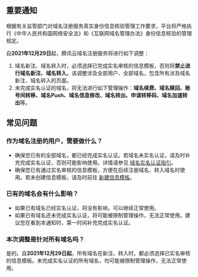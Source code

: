 ## 重要通知

根据有关监管部门对域名注册服务真实身份信息核验管理工作要求，平台将严格执行《中华人民共和国网络安全法》和《互联网域名管理办法》身份信息核验的管理规定。

自**2021年12月29日**起，腾讯云域名注册服务将进行如下调整：

1. 域名新注、域名转入时，必须选择已完成实名审核的信息模板，否则将**禁止进行域名新注、域名转入**。该调整涉及全部用户、全部域名，包含所有涉及域名新注、域名转入的页面。
2. 未完成实名认证的域名，将无法进行如下管理操作：**域名续费、域名赎回、账号间转移、域名Push、域名信息修改、域名转出、申请转移码、域名加速转出**等。

## 常见问题
### 作为域名注册的用户，需要做什么？
- 确保您已有的全部域名，都已经完成实名认证。若域名未实名认证，请及时补充完成实名认证，否则可能影响使用。详情请参见 [域名实名认证指引](https://cloud.tencent.com/document/product/242/6707)。
- 确保您已有通过实名审核的信息模板，方便在后续注册域名、转入域名时使用。若未创建信息模板，请及时前往 [新建信息模板](https://console.cloud.tencent.com/domain/template)。

### 已有的域名会有什么影响？
- 如果已有域名已经实名认证，将没有影响，可以继续正常使用。
- 如果已有域名还未完成实名认证，将可能被限制管理操作，无法正常使用。建议您在看到本通知时，第一时间补充完成实名认证。

### 本次调整是针对所有域名吗？
是的。自**2021年12月29日起**，所有域名在新注、转入时，都必须选择已实名审核的信息模板。未完成实名认证的所有域名，均可能被限制管理操作，无法正常使用。





